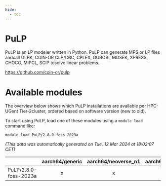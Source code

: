```yaml
---
hide:
  - toc
---
```


PuLP
====


PuLP is an LP modeler written in Python. PuLP can generate MPS or LP files andcall GLPK, COIN-OR CLP/CBC, CPLEX, GUROBI, MOSEK, XPRESS, CHOCO, MIPCL, SCIP tosolve linear problems.

https://github.com/coin-or/pulp
# Available modules


The overview below shows which PuLP installations are available per HPC-UGent Tier-2cluster, ordered based on software version (new to old).

To start using PuLP, load one of these modules using a `module load` command like:

```shell
module load PuLP/2.8.0-foss-2023a
```

*(This data was automatically generated on Tue, 12 Mar 2024 at 18:02:07 CET)*  

| |aarch64/generic|aarch64/neoverse_n1|aarch64/neoverse_v1|x86_64/generic|x86_64/amd/zen2|x86_64/amd/zen3|x86_64/intel/haswell|x86_64/intel/skylake_avx512|
| :---: | :---: | :---: | :---: | :---: | :---: | :---: | :---: | :---: |
|PuLP/2.8.0-foss-2023a|x|x|x|x|x|x|x|x|
